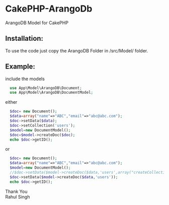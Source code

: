 # CakePHP-ArangoDb
ArangoDB Model for CakePHP

Installation:
--------

To use the code just copy the ArangoDB Folder in /src/Model/ folder.


Example:
------

include the models

```PHP
  use App\Model\ArangoDB\Document;
  use App\Model\ArangoDB\DocumentModel;
```

either
```PHP
  $doc= new Document();
  $data=array("name"=>"ABC","email"=>"abc@abc.com");
  $doc->setData($data);
  $doc->setCollection('users');
  $model=new DocumentModel();
  $doc=$model->createDoc($doc);
  echo $doc->getID();
```

or
```PHP
  $doc= new Document();
  $data=array("name"=>"ABC","email"=>"abc@abc.com");
  $model=new DocumentModel();
  //$doc->setData($model->createDoc($data,'users',array("createCollection"-=>true,...)));
  $doc->setData($model->createDoc($data,'users'));
  echo $doc->getID();
```





Thank You <br>
Rahul Singh
